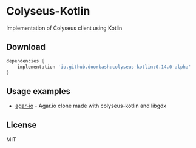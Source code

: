 # Colyseus-Kotlin

Implementation of Colyseus client using Kotlin

## Download

```groovy
dependencies {
    implementation 'io.github.doorbash:colyseus-kotlin:0.14.0-alpha'
}
```

## Usage examples
- [agar-io](https://github.com/doorbash/agar-io) - Agar.io clone made with colyseus-kotlin and libgdx

## License

MIT
